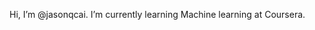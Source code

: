 Hi, I’m @jasonqcai. 
I’m currently learning Machine learning at Coursera.

<!---
jasonqcai/jasonqcai is a ✨ special ✨ repository because its `README.md` (this file) appears on your GitHub profile.
You can click the Preview link to take a look at your changes.
--->
